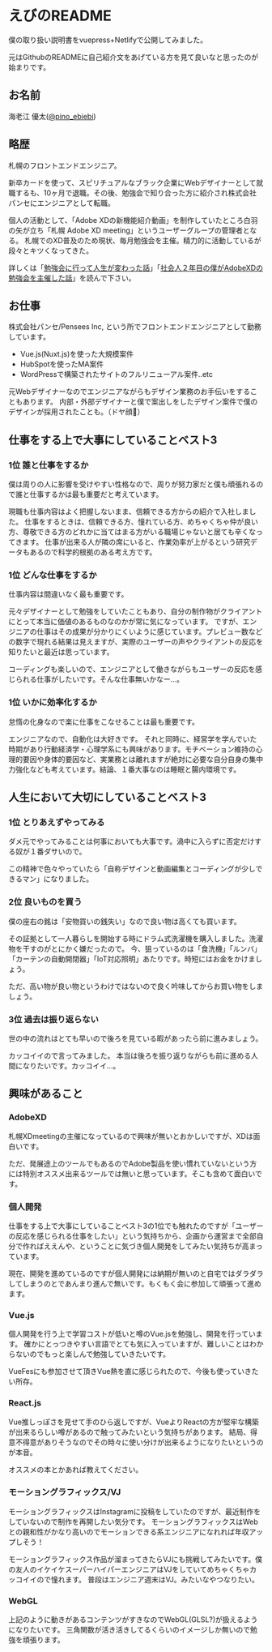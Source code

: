 # えびのREADME
僕の取り扱い説明書をvuepress+Netlifyで公開してみました。

元はGithubのREADMEに自己紹介文をあげている方を見て良いなと思ったのが始まりです。

## お名前
海老江 優太([@pino_ebiebi](https://twitter.com/pino_ebiebi))

## 略歴
札幌のフロントエンドエンジニア。

新卒カードを使って、スピリチュアルなブラック企業にWebデザイナーとして就職するも、10ヶ月で退職。その後、勉強会で知り合った方に紹介され株式会社パンセにエンジニアとして転職。

個人の活動として、「Adobe XDの新機能紹介動画」を制作していたところ白羽の矢が立ち「札幌 Adobe XD meeting」というユーザーグループの管理者となる。
札幌でのXD普及のため現状、毎月勉強会を主催。精力的に活動しているが段々とキツくなってきた。

詳しくは「[勉強会に行って人生が変わった話](https://ebifry.jp/web/sacss-vol94/)」「[社会人２年目の僕がAdobeXDの勉強会を主催した話](https://note.mu/ebifry/n/n0af3296ba50c)」を読んで下さい。

## お仕事
株式会社パンセ/Pensees Inc, という所でフロントエンドエンジニアとして勤務しています。

* Vue.js(Nuxt.js)を使った大規模案件
* HubSpotを使ったMA案件
* WordPressで構築されたサイトのフルリニューアル案件..etc

元Webデザイナーなのでエンジニアながらもデザイン業務のお手伝いをすることもあります。
内部・外部デザイナーと僕で案出しをしたデザイン案件で僕のデザインが採用されたことも。（ドヤ顔🍤）

## 仕事をする上で大事にしていることベスト3
### 1位 誰と仕事をするか
僕は周りの人に影響を受けやすい性格なので、周りが努力家だと僕も頑張れるので誰と仕事するかは最も重要だと考えています。

現職も仕事内容はよく把握しないまま、信頼できる方からの紹介で入社しました。
仕事をするときは、信頼できる方、憧れている方、めちゃくちゃ仲が良い方、尊敬できる方のどれかに当てはまる方がいる職場じゃないと居ても辛くなってきます。
仕事が出来る人が隣の席にいると、作業効率が上がるという研究データもあるので科学的根拠のある考え方です。

### 1位 どんな仕事をするか
仕事内容は間違いなく最も重要です。

元々デザイナーとして勉強をしていたこともあり、自分の制作物がクライアントにとって本当に価値のあるものなのかが常に気になっています。
ですが、エンジニアの仕事はその成果が分かりにくいように感じています。プレビュー数などの数字で現れる結果は見えますが、実際のユーザーの声やクライアントの反応を知りたいと最近は思っています。

コーディングも楽しいので、エンジニアとして働きながらもユーザーの反応を感じられる仕事がしたいです。そんな仕事無いかなー…。

### 1位 いかに効率化するか
怠惰の化身なので楽に仕事をこなせることは最も重要です。

エンジニアなので、自動化は大好きです。
それと同時に、経営学を学んでいた時期があり行動経済学・心理学系にも興味があります。モチベーション維持の心理的要因や身体的要因など、実業務とは離れますが絶対に必要な自分自身の集中力強化なども考えています。結論、１番大事なのは睡眠と腸内環境です。

## 人生において大切にしていることベスト3
### 1位 とりあえずやってみる
ダメ元でやってみることは何事においても大事です。渦中に入らずに否定だけする奴が１番ダサいので。

この精神で色々やっていたら「自称デザインと動画編集とコーディングが少しできるマン」になりました。

### 2位 良いものを買う
僕の座右の銘は「安物買いの銭失い」なので良い物は高くても買います。

その証拠として一人暮らしを開始する時にドラム式洗濯機を購入しました。洗濯物を干すのがとにかく嫌だったので。
今、狙っているのは「食洗機」「ルンバ」「カーテンの自動開閉器」「IoT対応照明」あたりです。時短にはお金をかけましょう。

ただ、高い物が良い物というわけではないので良く吟味してからお買い物をしましょう。

### 3位 過去は振り返らない
世の中の流れはとても早いので後ろを見ている暇があったら前に進みましょう。

カッコイイので言ってみました。
本当は後ろを振り返りながらも前に進める人間になりたいです。カッコイイ…。

## 興味があること
### AdobeXD
札幌XDmeetingの主催になっているので興味が無いとおかしいですが、XDは面白いです。

ただ、発展途上のツールでもあるのでAdobe製品を使い慣れていないという方には特別オススメ出来るツールでは無いと思っています。そこも含めて面白いです。

### 個人開発
仕事をする上で大事にしていることベスト3の1位でも触れたのですが「ユーザーの反応を感じられる仕事をしたい」という気持ちから、企画から運営まで全部自分で作ればええんや、ということに気づき個人開発をしてみたい気持ちが高まっています。

現在、開発を進めているのですが個人開発には納期が無いのと自宅ではダラダラしてしまうのとであんまり進んで無いです。もくもく会に参加して頑張って進めます。

### Vue.js
個人開発を行う上で学習コストが低いと噂のVue.jsを勉強し、開発を行っています。
確かにとっつきやすい言語でとても気に入っていますが、難しいことはわからないのでもっと楽しんで勉強していきたいです。

VueFesにも参加させて頂きVue熱を直に感じられたので、今後も使っていきたい所存。

### React.js
Vue推しっぽさを見せて手のひら返しですが、VueよりReactの方が堅牢な構築が出来るらしい噂があるので触ってみたいという気持ちがあります。
結局、得意不得意がありそうなのでその時々に使い分けが出来るようになりたいというのが本音。

オススメの本とかあれば教えてください。

### モーショングラフィックス/VJ
モーショングラフィックスはInstagramに投稿をしていたのですが、最近制作をしていないので制作を再開したい気分です。
モーショングラフィックスはWebとの親和性がかなり高いのでモーションできる系エンジニアになれれば年収アップしそう！

モーショングラフィックス作品が溜まってきたらVJにも挑戦してみたいです。僕の友人のイケイケスーパーハイパーエンジニアはVJをしていてめちゃくちゃカッコイイので憧れます。
普段はエンジニア週末はVJ。みたいなやつなりたい。

### WebGL
上記のように動きがあるコンテンツがすきなのでWebGL(GLSL?)が扱えるようになりたいです。
三角関数が活き活きしてるくらいのイメージしか無いので勉強を頑張ります。
